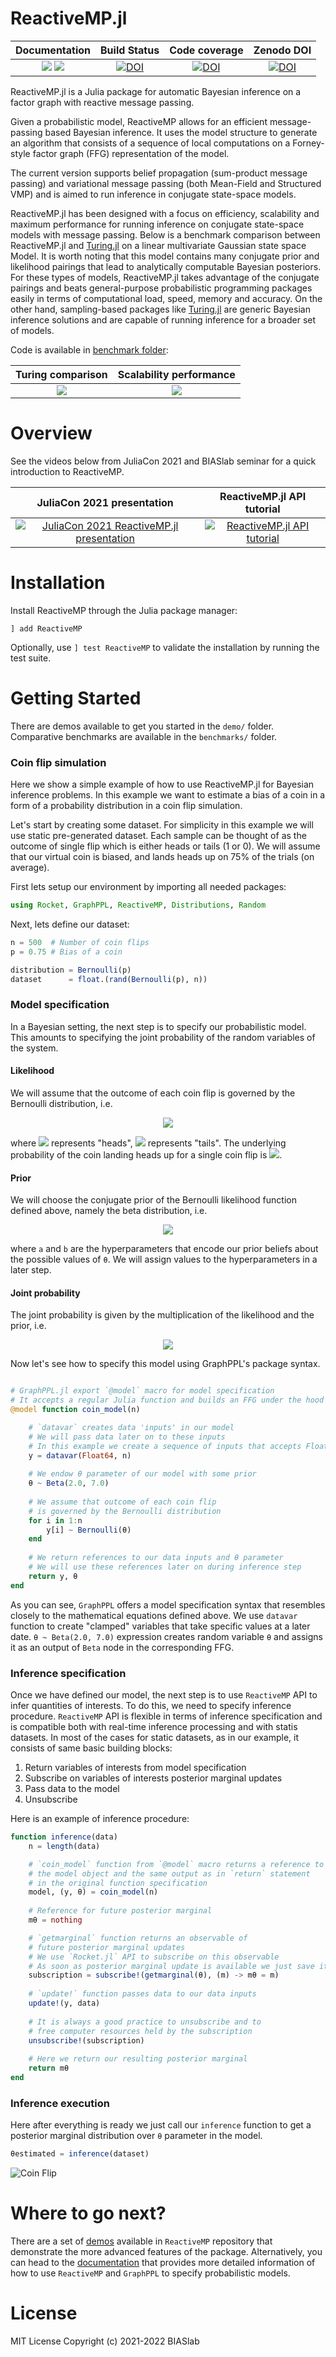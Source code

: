 # ReactiveMP.jl

| **Documentation**                                                         | **Build Status**                 | **Code coverage**                  | **Zenodo DOI**                   |
|:-------------------------------------------------------------------------:|:--------------------------------:|:----------------------------------:|:--------------------------------:|
| [![][docs-stable-img]][docs-stable-url] [![][docs-dev-img]][docs-dev-url] | [![DOI][ci-img]][ci-url]         | [![DOI][codecov-img]][codecov-url] | [![DOI][zenodo-img]][zenodo-url] |

[docs-dev-img]: https://img.shields.io/badge/docs-dev-blue.svg
[docs-dev-url]: https://biaslab.github.io/ReactiveMP.jl/dev

[docs-stable-img]: https://img.shields.io/badge/docs-stable-blue.svg
[docs-stable-url]: https://biaslab.github.io/ReactiveMP.jl/stable

[ci-img]: https://github.com/biaslab/ReactiveMP.jl/actions/workflows/ci.yml/badge.svg?branch=master
[ci-url]: https://github.com/biaslab/ReactiveMP.jl/actions

[codecov-img]: https://codecov.io/gh/biaslab/ReactiveMP.jl/branch/master/graph/badge.svg
[codecov-url]: https://codecov.io/gh/biaslab/ReactiveMP.jl?branch=master

[zenodo-img]: https://zenodo.org/badge/229773785.svg
[zenodo-url]: https://zenodo.org/badge/latestdoi/229773785

ReactiveMP.jl is a Julia package for automatic Bayesian inference on a factor graph with reactive message passing.

Given a probabilistic model, ReactiveMP allows for an efficient message-passing based Bayesian inference. It uses the model structure to generate an algorithm that consists of a sequence of local computations on a Forney-style factor graph (FFG) representation of the model.

The current version supports belief propagation (sum-product message passing) and variational message passing (both Mean-Field and Structured VMP) and is aimed to run inference in conjugate state-space models.

ReactiveMP.jl has been designed with a focus on efficiency, scalability and maximum performance for running inference on conjugate state-space models with message passing. Below is a benchmark comparison between ReactiveMP.jl and [Turing.jl](https://github.com/TuringLang/Turing.jl) on a linear multivariate Gaussian state space Model. It is worth noting that this model contains many conjugate prior and likelihood pairings that lead to analytically computable Bayesian posteriors. For these types of models, ReactiveMP.jl takes advantage of the conjugate pairings and beats general-purpose probabilistic programming packages easily in terms of computational load, speed, memory  and accuracy. On the other hand, sampling-based packages like [Turing.jl](https://github.com/TuringLang/Turing.jl) are generic Bayesian inference solutions and are capable of running inference for a broader set of models. 

Code is available in [benchmark folder](https://github.com/biaslab/ReactiveMP.jl/tree/master/benchmark):

Turing comparison             |  Scalability performance
:-------------------------:|:-------------------------:
![](benchmark/notebooks/plots/lgssm_comparison.svg?raw=true&sanitize=true)  |  ![](benchmark/notebooks/plots/lgssm_scaling.svg?raw=true&sanitize=true)

# Overview 

See the videos below from JuliaCon 2021 and BIASlab seminar for a quick introduction to ReactiveMP.

JuliaCon 2021 presentation |  ReactiveMP.jl API tutorial
:-------------------------:|:-------------------------:
[![JuliaCon 2021 ReactiveMP.jl presentation](https://img.youtube.com/vi/twhTsKsXa_8/0.jpg)](https://www.youtube.com/watch?v=twhTsKsXa_8)  |  [![ReactiveMP.jl API tutorial](https://img.youtube.com/vi/YwjddthBKnM/0.jpg)](https://www.youtube.com/watch?v=YwjddthBKnM)



# Installation

Install ReactiveMP through the Julia package manager:

```
] add ReactiveMP
```

Optionally, use `] test ReactiveMP` to validate the installation by running the test suite.

# Getting Started

There are demos available to get you started in the `demo/` folder. Comparative benchmarks are available in the `benchmarks/` folder.

### Coin flip simulation

Here we show a simple example of how to use ReactiveMP.jl for Bayesian inference problems. In this example we want to estimate a bias of a coin in a form of a probability distribution in a coin flip simulation.

Let's start by creating some dataset. For simplicity in this example we will use static pre-generated dataset. Each sample can be thought of as the outcome of single flip which is either heads or tails (1 or 0). We will assume that our virtual coin is biased, and lands heads up on 75% of the trials (on average).

First lets setup our environment by importing all needed packages:

```julia
using Rocket, GraphPPL, ReactiveMP, Distributions, Random
```

Next, lets define our dataset:

```julia
n = 500  # Number of coin flips
p = 0.75 # Bias of a coin

distribution = Bernoulli(p) 
dataset      = float.(rand(Bernoulli(p), n))
```

### Model specification

In a Bayesian setting, the next step is to specify our probabilistic model. This amounts to specifying the joint probability of the random variables of the system.

#### Likelihood
We will assume that the outcome of each coin flip is governed by the Bernoulli distribution, i.e.

<p align="center">
    <img src="https://render.githubusercontent.com/render/math?math=y_i%20\sim%20\mathrm{Bernoulli}(\theta)">
</p>

where <img src="https://render.githubusercontent.com/render/math?math=y_1%20=%201"> represents "heads", <img src="https://render.githubusercontent.com/render/math?math=y_1%20=%200"> represents "tails". The underlying probability of the coin landing heads up for a single coin flip is <img src="https://render.githubusercontent.com/render/math?math=\theta%20\in%20[0,1]">.

#### Prior
We will choose the conjugate prior of the Bernoulli likelihood function defined above, namely the beta distribution, i.e.

<p align="center">
    <img src="https://render.githubusercontent.com/render/math?math=\theta%20\sim%20Beta(a,%20b)">
</p>

where ``a`` and ``b`` are the hyperparameters that encode our prior beliefs about the possible values of ``θ``. We will assign values to the hyperparameters in a later step.   

#### Joint probability
The joint probability is given by the multiplication of the likelihood and the prior, i.e.

<p align="center">
    <img src="https://render.githubusercontent.com/render/math?math=P(y_{1:N},%20\theta)%20=%20P(\theta)%20\prod_{i=1}^N%20P(y_i%20|%20\theta).">
</p>

Now let's see how to specify this model using GraphPPL's package syntax.

```julia

# GraphPPL.jl export `@model` macro for model specification
# It accepts a regular Julia function and builds an FFG under the hood
@model function coin_model(n)

    # `datavar` creates data 'inputs' in our model
    # We will pass data later on to these inputs
    # In this example we create a sequence of inputs that accepts Float64
    y = datavar(Float64, n)
    
    # We endow θ parameter of our model with some prior
    θ ~ Beta(2.0, 7.0)
    
    # We assume that outcome of each coin flip 
    # is governed by the Bernoulli distribution
    for i in 1:n
        y[i] ~ Bernoulli(θ)
    end
    
    # We return references to our data inputs and θ parameter
    # We will use these references later on during inference step
    return y, θ
end

```

As you can see, `GraphPPL` offers a model specification syntax that resembles closely to the mathematical equations defined above. We use `datavar` function to create "clamped" variables that take specific values at a later date. `θ ~ Beta(2.0, 7.0)` expression creates random variable `θ` and assigns it as an output of `Beta` node in the corresponding FFG. 

### Inference specification

Once we have defined our model, the next step is to use `ReactiveMP` API to infer quantities of interests. To do this, we need to specify inference procedure. `ReactiveMP` API is flexible in terms of inference specification and is compatible both with real-time inference processing and with statis datasets. In most of the cases for static datasets, as in our example, it consists of same basic building blocks:

1. Return variables of interests from model specification
2. Subscribe on variables of interests posterior marginal updates
3. Pass data to the model
4. Unsubscribe 

Here is an example of inference procedure:

```julia
function inference(data)
    n = length(data)

    # `coin_model` function from `@model` macro returns a reference to 
    # the model object and the same output as in `return` statement 
    # in the original function specification
    model, (y, θ) = coin_model(n)
    
    # Reference for future posterior marginal 
    mθ = nothing

    # `getmarginal` function returns an observable of 
    # future posterior marginal updates
    # We use `Rocket.jl` API to subscribe on this observable
    # As soon as posterior marginal update is available we just save it in `mθ`
    subscription = subscribe!(getmarginal(θ), (m) -> mθ = m)
    
    # `update!` function passes data to our data inputs
    update!(y, data)
    
    # It is always a good practice to unsubscribe and to 
    # free computer resources held by the subscription
    unsubscribe!(subscription)
    
    # Here we return our resulting posterior marginal
    return mθ
end
```

### Inference execution

Here after everything is ready we just call our `inference` function to get a posterior marginal distribution over `θ` parameter in the model.

```julia
θestimated = inference(dataset)
```

![Coin Flip](docs/src/assets/img/coin-flip.svg?raw=true&sanitize=true "ReactiveMP.jl Benchmark")

# Where to go next?
There are a set of [demos](https://github.com/biaslab/ReactiveMP.jl/tree/master/demo) available in `ReactiveMP` repository that demonstrate the more advanced features of the package. Alternatively, you can head to the [documentation][docs-stable-url] that provides more detailed information of how to use `ReactiveMP` and `GraphPPL` to specify probabilistic models.

# License

MIT License Copyright (c) 2021-2022 BIASlab
